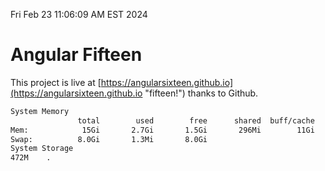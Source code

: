 Fri Feb 23 11:06:09 AM EST 2024

# Angular Fifteen


This project is live at [https://angularsixteen.github.io](https://angularsixteen.github.io "fifteen!") thanks to Github.

```bash
System Memory
               total        used        free      shared  buff/cache   available
Mem:            15Gi       2.7Gi       1.5Gi       296Mi        11Gi        12Gi
Swap:          8.0Gi       1.3Mi       8.0Gi
System Storage
472M	.
```
